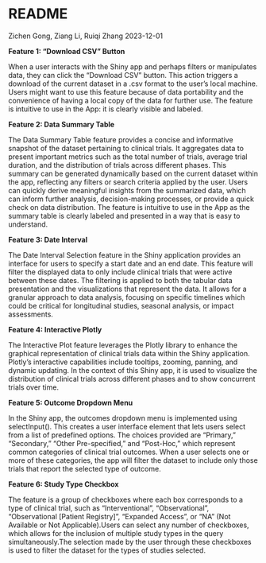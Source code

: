 README
================
Zichen Gong, Ziang Li, Ruiqi Zhang
2023-12-01

**Feature 1: “Download CSV” Button**

When a user interacts with the Shiny app and perhaps filters or
manipulates data, they can click the “Download CSV” button. This action
triggers a download of the current dataset in a .csv format to the
user’s local machine. Users might want to use this feature because of
data portability and the convenience of having a local copy of the data
for further use. The feature is intuitive to use in the App: it is
clearly visible and labeled.

**Feature 2: Data Summary Table**

The Data Summary Table feature provides a concise and informative
snapshot of the dataset pertaining to clinical trials. It aggregates
data to present important metrics such as the total number of trials,
average trial duration, and the distribution of trials across different
phases. This summary can be generated dynamically based on the current
dataset within the app, reflecting any filters or search criteria
applied by the user. Users can quickly derive meaningful insights from
the summarized data, which can inform further analysis, decision-making
processes, or provide a quick check on data distribution. The feature is
intuitive to use in the App as the summary table is clearly labeled and
presented in a way that is easy to understand.

**Feature 3: Date Interval**

The Date Interval Selection feature in the Shiny application provides an
interface for users to specify a start date and an end date. This
feature will filter the displayed data to only include clinical trials
that were active between these dates. The filtering is applied to both
the tabular data presentation and the visualizations that represent the
data. It allows for a granular approach to data analysis, focusing on
specific timelines which could be critical for longitudinal studies,
seasonal analysis, or impact assessments.

**Feature 4: Interactive Plotly**

The Interactive Plot feature leverages the Plotly library to enhance the
graphical representation of clinical trials data within the Shiny
application. Plotly’s interactive capabilities include tooltips,
zooming, panning, and dynamic updating. In the context of this Shiny
app, it is used to visualize the distribution of clinical trials across
different phases and to show concurrent trials over time.

**Feature 5: Outcome Dropdown Menu**

In the Shiny app, the outcomes dropdown menu is implemented using
selectInput(). This creates a user interface element that lets users
select from a list of predefined options. The choices provided are
“Primary,” “Secondary,” “Other Pre-specified,” and “Post-Hoc,” which
represent common categories of clinical trial outcomes. When a user
selects one or more of these categories, the app will filter the dataset
to include only those trials that report the selected type of outcome.

**Feature 6: Study Type Checkbox**

The feature is a group of checkboxes where each box corresponds to a
type of clinical trial, such as “Interventional”, “Observational”,
“Observational \[Patient Registry\]”, “Expanded Access”, or “NA” (Not
Available or Not Applicable).Users can select any number of checkboxes,
which allows for the inclusion of multiple study types in the query
simultaneously.The selection made by the user through these checkboxes
is used to filter the dataset for the types of studies selected.
